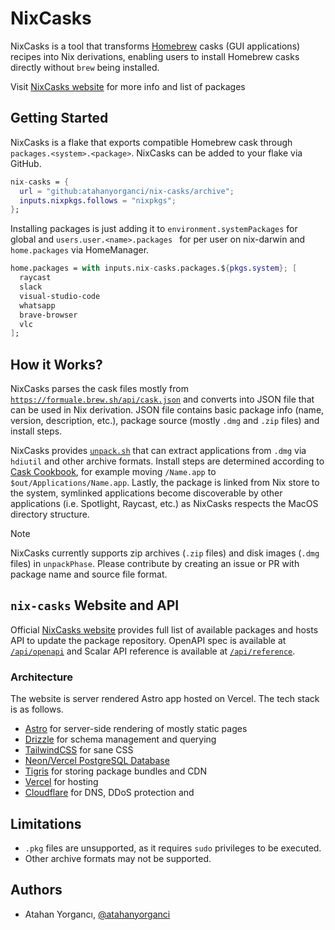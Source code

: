 # NixCasks

NixCasks is a tool that transforms [Homebrew][homebrew] casks (GUI applications) recipes into Nix derivations, enabling users to install Homebrew casks directly without `brew` being installed.

Visit [NixCasks website][website] for more info and list of packages

## Getting Started

NixCasks is a flake that exports compatible Homebrew cask through `packages.<system>.<package>`. NixCasks can be added to your flake via GitHub.

```nix
nix-casks = {
  url = "github:atahanyorganci/nix-casks/archive";
  inputs.nixpkgs.follows = "nixpkgs";
};
```

Installing packages is just adding it to `environment.systemPackages` for global and `users.user.<name>.packages ` for per user on nix-darwin and `home.packages` via HomeManager.

```nix
home.packages = with inputs.nix-casks.packages.${pkgs.system}; [
  raycast
  slack
  visual-studio-code
  whatsapp
  brave-browser
  vlc
];
```

## How it Works?

NixCasks parses the cask files mostly from [`https://formuale.brew.sh/api/cask.json`](https://formuale.brew.sh/api/cask.json) and converts into JSON file that can be used in Nix derivation. JSON file contains basic package info (name, version, description, etc.), package source (mostly `.dmg` and `.zip` files) and install steps.

NixCasks provides [`unpack.sh`](./packages/unpack.sh) that can extract applications from `.dmg` via `hdiutil` and other archive formats. Install steps are determined according to [Cask Cookbook][cask-cookbook], for example moving `/Name.app` to `$out/Applications/Name.app`. Lastly, the package is linked from Nix store to the system, symlinked applications become discoverable by other applications (i.e. Spotlight, Raycast, etc.) as NixCasks respects the MacOS directory structure.

> [!NOTE]
> NixCasks currently supports zip archives (`.zip` files) and disk images (`.dmg` files) in `unpackPhase`. Please contribute by creating an issue or PR with package name and source file format.

## `nix-casks` Website and API

Official [NixCasks website][website] provides full list of available packages and hosts API to update the package repository. OpenAPI spec is available at [`/api/openapi`][openapi] and Scalar API reference is available at [`/api/reference`][reference].

### Architecture

The website is server rendered Astro app hosted on Vercel. The tech stack is as follows.

- [Astro](https://astro.build/) for server-side rendering of mostly static pages
- [Drizzle](https://orm.drizzle.team/) for schema management and querying
- [TailwindCSS](https://tailwindcss.com/) for sane CSS
- [Neon/Vercel PostgreSQL Database](https://vercel.com/docs/storage/vercel-postgres)
- [Tigris](https://www.tigrisdata.com) for storing package bundles and CDN
- [Vercel](https://vercel.com) for hosting
- [Cloudflare](https://cloudflare.com) for DNS, DDoS protection and

## Limitations

- `.pkg` files are unsupported, as it requires `sudo` privileges to be executed.
- Other archive formats may not be supported.

## Authors

- Atahan Yorgancı, [@atahanyorganci](https://github.com/atahanyorganci)

[website]: http://nix-casks.yorganci.dev
[openapi]: http://nix-casks.yorganci.dev/api/openapi.json
[reference]: http://nix-casks.yorganci.dev/api/reference
[homebrew]: https://brew.sh
[cask-cookbook]: https://docs.brew.sh/Cask-Cookbook
